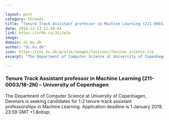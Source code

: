 ```yaml
---

layout: post
category: threads
title: "Tenure Track Assistant professor in Machine Learning (211-0003/18-2N)"
date: 2018-12-13 11:40:44
link: https://vrhk.co/2EiJeIe
image: 
domain: di.ku.dk
author: "di.ku.dk"
icon: https://cms.ku.dk/grafik/images/favicons/favicon_science.ico
excerpt: "The Department of Computer Science at University of Copenhagen, Denmark is seeking candidates for 1-2 tenure-track assistant professorships in Machine Learning. Application deadline is 1 January 2019, 23:59 GMT +1.&amp;nbsp;"

---
```


### Tenure Track Assistant professor in Machine Learning (211-0003/18-2N) – University of Copenhagen

The Department of Computer Science at University of Copenhagen, Denmark is seeking candidates for 1-2 tenure-track assistant professorships in Machine Learning. Application deadline is 1 January 2019, 23:59 GMT +1.&amp;nbsp;